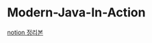 # Modern-Java-In-Action
[notion 정리본](https://seunchoi.notion.site/b31cc7388da443088b72f376c27f879f)
